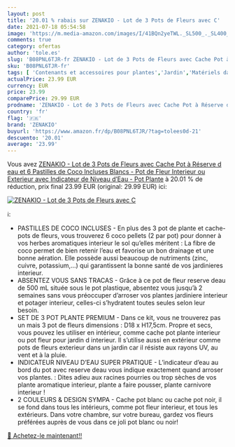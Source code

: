 ```yaml
---
layout: post
title: '20.01 % rabais sur ZENAKIO - Lot de 3 Pots de Fleurs avec C'
date: 2021-07-18 05:54:58
image: 'https://m.media-amazon.com/images/I/41BQn2yeTWL._SL500_._SL400_.jpg'
comments: true
category: ofertas
author: 'tole.es'
slug: 'B08PNL6TJR-fr ZENAKIO - Lot de 3 Pots de Fleurs avec Cache Pot à Réserve...'
sku: 'B08PNL6TJR-fr'
tags: [ 'Contenants et accessoires pour plantes','Jardin','Matériels darrosage et outils pour jardins','Pots de fleurs','zenakio', ]
actualPrice: 23.99 EUR
currency: EUR
price: 23.99
comparePrice: 29.99 EUR
prodname: 'ZENAKIO - Lot de 3 Pots de Fleurs avec Cache Pot à Réserve d eau et 6 Pastilles de Coco Incluses  Blancs - Pot de Fleur Interieur ou Exterieur avec Indicateur de Niveau d’Eau - Pot Plante'
country: 'fr'
flag: '🇫🇷'
brand: 'ZENAKIO'
buyurl: 'https://www.amazon.fr/dp/B08PNL6TJR/?tag=tolees0d-21'
descuento: '20.01'
average: '23.99'
---
```


Vous avez [ZENAKIO - Lot de 3 Pots de Fleurs avec Cache Pot à Réserve d eau et 6 Pastilles de Coco Incluses  Blancs - Pot de Fleur Interieur ou Exterieur avec Indicateur de Niveau d’Eau - Pot Plante](https://www.amazon.fr/dp/B08PNL6TJR/?tag=tolees0d-21)  à  20.01 % de réduction, prix final  23.99 EUR (original: 29.99 EUR) ici:

[![ZENAKIO - Lot de 3 Pots de Fleurs avec C](https://m.media-amazon.com/images/I/41BQn2yeTWL._SL500_._SL400_.jpg)](https://www.amazon.fr/dp/B08PNL6TJR/?tag=tolees0d-21)

ℹ️:

- PASTILLES DE COCO INCLUSES - En plus des 3 pot de plante et cache-pots de fleurs, vous trouverez 6 coco pellets (2 par pot) pour donner à vos herbes aromatiques interieur le sol qu’elles méritent : La fibre de coco permet de bien retenir l’eau et favorise un bon drainage et une bonne aération. Elle possède aussi beaucoup de nutriments (zinc, cuivre, potassium,...) qui garantissent la bonne santé de vos jardinieres interieur.
- ABSENTEZ VOUS SANS TRACAS - Grâce à ce pot de fleur reserve deau de 500 mL située sous le pot plastique, absentez vous jusqu’à 2 semaines sans vous préoccuper d’arroser vos plantes jardiniere interieur et potager interieur, celles-ci s’hydratent toutes seules selon leur besoin.
- SET DE 3 POT PLANTE PREMIUM - Dans ce kit, vous ne trouverez pas un mais 3 pot de fleurs dimensions : D18 x H17,5cm. Propre et secs, vous pouvez les utiliser en intérieur, comme cache pot plante interieur ou pot fleur pour jardin d interieur. Il s’utilise aussi en extérieur comme pots de fleurs exterieur dans un jardin car il résiste aux rayons UV, au vent et à la pluie.
- INDICATEUR NIVEAU D’EAU SUPER PRATIQUE - L’indicateur d’eau au bord du pot avec reserve deau vous indique exactement quand arroser vos plantes. : Dites adieu aux racines pourries ou trop sèches de vos plante aromatique interieur, plante a faire pousser, plante carnivore interieur !
- 2 COULEURS & DESIGN SYMPA - Cache pot blanc ou cache pot noir, il se fond dans tous les intérieurs, comme pot fleur interieur, et tous les extérieurs. Dans votre chambre, sur votre bureau, gardez vos fleurs préférées auprès de vous dans ce joli pot blanc ou noir!

[🛒 Achetez-le maintenant!!](https://www.amazon.fr/dp/B08PNL6TJR/?tag=tolees0d-21)

